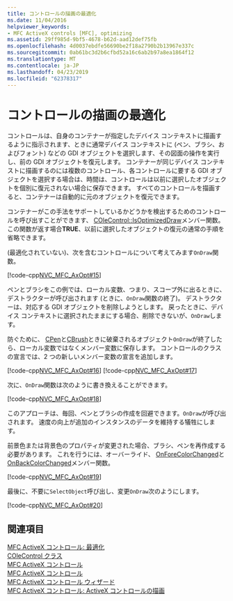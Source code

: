 ```yaml
---
title: コントロールの描画の最適化
ms.date: 11/04/2016
helpviewer_keywords:
- MFC ActiveX controls [MFC], optimizing
ms.assetid: 29ff985d-9bf5-4678-b62d-aad12def75fb
ms.openlocfilehash: 4d0037ebdfe56690be2f18a2790b2b13967e337c
ms.sourcegitcommit: 0ab61bc3d2b6cfbd52a16c6ab2b97a8ea1864f12
ms.translationtype: MT
ms.contentlocale: ja-JP
ms.lasthandoff: 04/23/2019
ms.locfileid: "62378317"
---
```

# <a name="optimizing-control-drawing"></a>コントロールの描画の最適化

コントロールは、自身のコンテナーが指定したデバイス コンテキストに描画するように指示されます、ときに通常デバイス コンテキストに (ペン、ブラシ、およびフォント) などの GDI オブジェクトを選択します、その図面の操作を実行し、前の GDI オブジェクトを復元します。 コンテナーが同じデバイス コンテキストに描画するのには複数のコントロール、各コントロールに要する GDI オブジェクトを選択する場合は、時間は、コントロールは以前に選択したオブジェクトを個別に復元されない場合に保存できます。 すべてのコントロールを描画すると、コンテナーは自動的に元のオブジェクトを復元できます。

コンテナーがこの手法をサポートしているかどうかを検出するためのコントロールを呼び出すことができます、 [COleControl::IsOptimizedDraw](../mfc/reference/colecontrol-class.md#isoptimizeddraw)メンバー関数。 この関数が返す場合**TRUE**、以前に選択したオブジェクトの復元の通常の手順を省略できます。

(最適化されていない)、次を含むコントロールについて考えてみます`OnDraw`関数。

[!code-cpp[NVC_MFC_AxOpt#15](../mfc/codesnippet/cpp/optimizing-control-drawing_1.cpp)]

ペンとブラシをこの例では、ローカル変数、つまり、スコープ外に出るときに、デストラクターが呼び出されます (ときに、`OnDraw`関数の終了)。 デストラクターは、対応する GDI オブジェクトを削除しようとします。 戻ったときに、デバイス コンテキストに選択されたままにする場合、削除できないが、`OnDraw`します。

防ぐために、 [CPen](../mfc/reference/cpen-class.md)と[CBrush](../mfc/reference/cbrush-class.md)ときに破棄されるオブジェクト`OnDraw`が終了したら、ローカル変数ではなくメンバー変数に保存します。 コントロールのクラスの宣言では、2 つの新しいメンバー変数の宣言を追加します。

[!code-cpp[NVC_MFC_AxOpt#16](../mfc/codesnippet/cpp/optimizing-control-drawing_2.h)]
[!code-cpp[NVC_MFC_AxOpt#17](../mfc/codesnippet/cpp/optimizing-control-drawing_3.h)]

次に、`OnDraw`関数は次のように書き換えることができます。

[!code-cpp[NVC_MFC_AxOpt#18](../mfc/codesnippet/cpp/optimizing-control-drawing_4.cpp)]

このアプローチは、毎回、ペンとブラシの作成を回避できます。`OnDraw`が呼び出されます。 速度の向上が追加のインスタンスのデータを維持する犠牲にします。

前景色または背景色のプロパティが変更された場合、ブラシ、ペンを再作成する必要があります。 これを行うには、オーバーライド、 [OnForeColorChanged](../mfc/reference/colecontrol-class.md#onforecolorchanged)と[OnBackColorChanged](../mfc/reference/colecontrol-class.md#onbackcolorchanged)メンバー関数。

[!code-cpp[NVC_MFC_AxOpt#19](../mfc/codesnippet/cpp/optimizing-control-drawing_5.cpp)]

最後に、不要に`SelectObject`呼び出し、変更`OnDraw`次のようにします。

[!code-cpp[NVC_MFC_AxOpt#20](../mfc/codesnippet/cpp/optimizing-control-drawing_6.cpp)]

## <a name="see-also"></a>関連項目

[MFC ActiveX コントロール: 最適化](../mfc/mfc-activex-controls-optimization.md)<br/>
[COleControl クラス](../mfc/reference/colecontrol-class.md)<br/>
[MFC ActiveX コントロール](../mfc/mfc-activex-controls.md)<br/>
[MFC ActiveX コントロール](../mfc/mfc-activex-controls.md)<br/>
[MFC ActiveX コントロール ウィザード](../mfc/reference/mfc-activex-control-wizard.md)<br/>
[MFC ActiveX コントロール: ActiveX コントロールの描画](../mfc/mfc-activex-controls-painting-an-activex-control.md)
